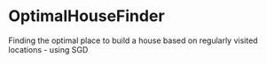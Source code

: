 # OptimalHouseFinder
Finding the optimal place to build a house based on regularly visited locations - using SGD
